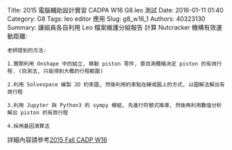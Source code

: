 Title: 2015 電腦輔助設計實習 CADPA W16 G8.leo 測試
Date: 2016-01-11 01:40
Category: G8
Tags: leo editor 應用
Slug: g8_w16_1
Authors: 40323130
Summary: 讓組員各自利用 Leo 檔案維護分組報告
計算 Nutcracker 機構有效運動距離:
    
    老師提到的方法:

    1.實際利用 Onshape 中的組立, 移動 piston 零件, 靠目測概略決定 piston 的有效行程. (目測法, 只能得到大概的行程範圍)
    
    2.利用 Solvespace 繪製 2D 約束圖, 然後利用約束點在線或圓上的方式, 以圖解法解出有效行程
    
    3.利用 Jupyter 與 Python3 的 sympy 模組, 先進行符號式推導, 然後再利用數值分析解出 piston 的有效行程
    
    4.採用基因演算法

詳細內容請參考<a href="http://wordpress-2015course.rhcloud.com/?p=4584">2015 Fall CADP W16</a>

<br />
